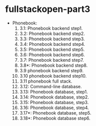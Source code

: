 # fullstackopen-part3

- Phonebook:
  1. 3.1: Phonebook backend step1.
  2. 3.2: Phonebook backend step2.
  3. 3.3: Phonebook backend step3.
  4. 3.4: Phonebook backend step4.
  5. 3.5: Phonebook backend step5.
  6. 3.6: Phonebook backend step6.
  7. 3.7: Phonebook backend step7.
  8. 3.8*: Phonebook backend step8.
  9. 3.9 phonebook backend step9.
  10. 3.10 phonebook backend step10.
  11. 3.11 phonebook full stack.
  12. 3.12: Command-line database.
  13. 3.13: Phonebook database, step1.
  14. 3.14: Phonebook database, step2.
  15. 3.15: Phonebook database, step3.
  16. 3.16: Phonebook database, step4.
  17. 3.17*: Phonebook database, step5.
  18. 3.18*: Phonebook database step6.